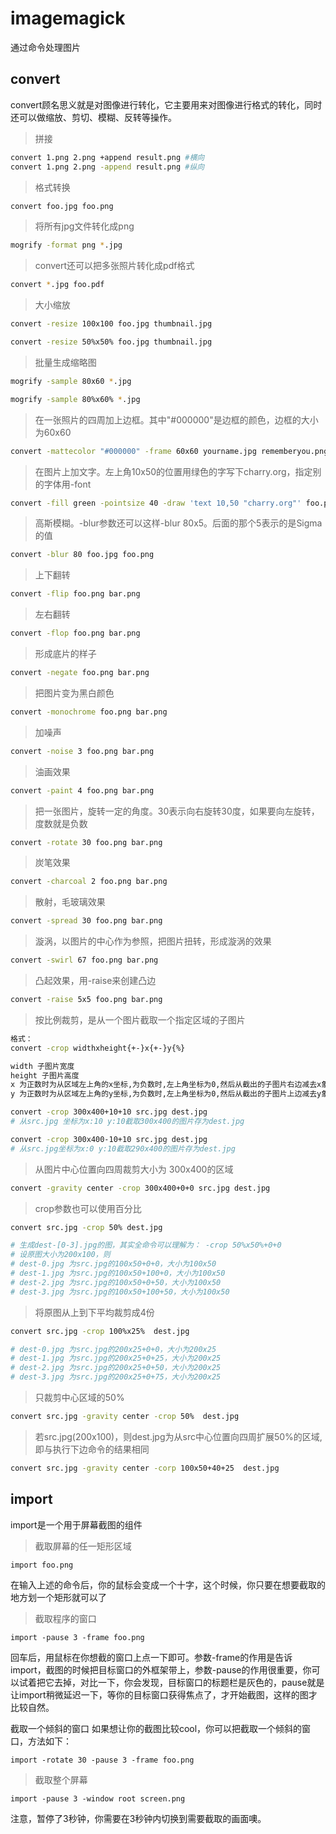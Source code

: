# imagemagick

通过命令处理图片

## convert

convert顾名思义就是对图像进行转化，它主要用来对图像进行格式的转化，同时还可以做缩放、剪切、模糊、反转等操作。

> 拼接

```bash
convert 1.png 2.png +append result.png #横向
convert 1.png 2.png -append result.png #纵向
```

> 格式转换

```bash
convert foo.jpg foo.png
```

> 将所有jpg文件转化成png

```bash
mogrify -format png *.jpg 
```

> convert还可以把多张照片转化成pdf格式

```bash
convert *.jpg foo.pdf
```

> 大小缩放

```bash
convert -resize 100x100 foo.jpg thumbnail.jpg
```

```bash
convert -resize 50%x50% foo.jpg thumbnail.jpg
```

> 批量生成缩略图

```bash
mogrify -sample 80x60 *.jpg
```

```bash
mogrify -sample 80%x60% *.jpg
```

> 在一张照片的四周加上边框。其中"#000000"是边框的颜色，边框的大小为60x60

```bash
convert -mattecolor "#000000" -frame 60x60 yourname.jpg rememberyou.png
```

> 在图片上加文字。左上角10x50的位置用绿色的字写下charry.org，指定别的字体用-font

```bash
convert -fill green -pointsize 40 -draw 'text 10,50 "charry.org"' foo.png bar.png
```

> 高斯模糊。-blur参数还可以这样-blur 80x5。后面的那个5表示的是Sigma的值

```bash
convert -blur 80 foo.jpg foo.png
```

> 上下翻转

```bash
convert -flip foo.png bar.png
```

> 左右翻转

```bash
convert -flop foo.png bar.png
```

> 形成底片的样子

```bash
convert -negate foo.png bar.png
```

> 把图片变为黑白颜色

```bash
convert -monochrome foo.png bar.png
```

> 加噪声

```bash
convert -noise 3 foo.png bar.png
```

> 油画效果

```bash
convert -paint 4 foo.png bar.png
```

> 把一张图片，旋转一定的角度。30表示向右旋转30度，如果要向左旋转，度数就是负数

```bash
convert -rotate 30 foo.png bar.png
```

> 炭笔效果

```bash
convert -charcoal 2 foo.png bar.png
```

> 散射，毛玻璃效果

```bash
convert -spread 30 foo.png bar.png
```

> 漩涡，以图片的中心作为参照，把图片扭转，形成漩涡的效果

```bash
convert -swirl 67 foo.png bar.png
```

> 凸起效果，用-raise来创建凸边

```bash
convert -raise 5x5 foo.png bar.png
```

> 按比例裁剪，是从一个图片截取一个指定区域的子图片

```bash
格式：
convert -crop widthxheight{+-}x{+-}y{%}
```



```bash
width 子图片宽度
height 子图片高度
x 为正数时为从区域左上角的x坐标,为负数时,左上角坐标为0,然后从截出的子图片右边减去x象素宽度.
y 为正数时为从区域左上角的y坐标,为负数时,左上角坐标为0,然后从截出的子图片上边减去y象素高度.

convert -crop 300x400+10+10 src.jpg dest.jpg 
# 从src.jpg 坐标为x:10 y:10截取300x400的图片存为dest.jpg

convert -crop 300x400-10+10 src.jpg dest.jpg 
# 从src.jpg坐标为x:0 y:10截取290x400的图片存为dest.jpg
```

> 从图片中心位置向四周裁剪大小为 300x400的区域

```bash
convert -gravity center -crop 300x400+0+0 src.jpg dest.jpg 
```

> crop参数也可以使用百分比

```bash
convert src.jpg -crop 50% dest.jpg 

# 生成dest-[0-3].jpg的图，其实全命令可以理解为： -crop 50%x50%+0+0
# 设原图大小为200x100，则
# dest-0.jpg 为src.jpg的100x50+0+0，大小为100x50
# dest-1.jpg 为src.jpg的100x50+100+0，大小为100x50
# dest-2.jpg 为src.jpg的100x50+0+50，大小为100x50
# dest-3.jpg 为src.jpg的100x50+100+50，大小为100x50
```

> 将原图从上到下平均裁剪成4份

```bash
convert src.jpg -crop 100%x25%  dest.jpg  

# dest-0.jpg 为src.jpg的200x25+0+0，大小为200x25
# dest-1.jpg 为src.jpg的200x25+0+25，大小为200x25
# dest-2.jpg 为src.jpg的200x25+0+50，大小为200x25
# dest-3.jpg 为src.jpg的200x25+0+75，大小为200x25
```

> 只裁剪中心区域的50%

```bash
convert src.jpg -gravity center -crop 50%  dest.jpg  
```

> 若src.jpg(200x100)，则dest.jpg为从src中心位置向四周扩展50%的区域,即与执行下边命令的结果相同

```bash
convert src.jpg -gravity center -corp 100x50+40+25  dest.jpg
```



## import

import是一个用于屏幕截图的组件

> 截取屏幕的任一矩形区域


```
import foo.png
```

在输入上述的命令后，你的鼠标会变成一个十字，这个时候，你只要在想要截取的地方划一个矩形就可以了

> 截取程序的窗口


```
import -pause 3 -frame foo.png
```

回车后，用鼠标在你想截的窗口上点一下即可。参数-frame的作用是告诉import，截图的时候把目标窗口的外框架带上，参数-pause的作用很重要，你可以试着把它去掉，对比一下，你会发现，目标窗口的标题栏是灰色的，pause就是让import稍微延迟一下，等你的目标窗口获得焦点了，才开始截图，这样的图才比较自然。

截取一个倾斜的窗口
如果想让你的截图比较cool，你可以把截取一个倾斜的窗口，方法如下：

```
import -rotate 30 -pause 3 -frame foo.png
```

> 截取整个屏幕


```
import -pause 3 -window root screen.png
```

注意，暂停了3秒钟，你需要在3秒钟内切换到需要截取的画面噢。







